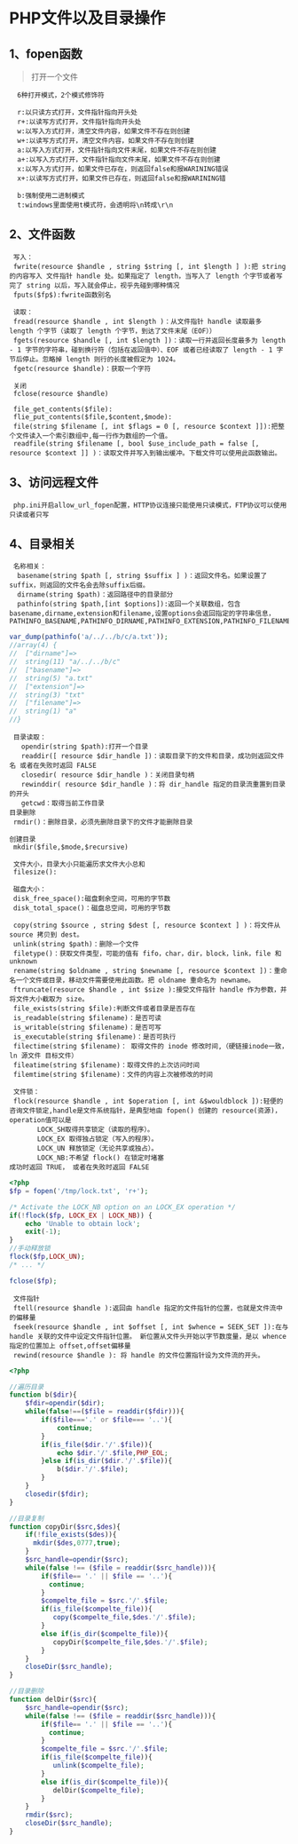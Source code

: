 # PHP文件以及目录操作

## 1、fopen函数
>  打开一个文件

      6种打开模式，2个模式修饰符
      
      r:以只读方式打开，文件指针指向开头处
      r+:以读写方式打开，文件指针指向开头处
      w:以写入方式打开，清空文件内容，如果文件不存在则创建
      w+:以读写方式打开，清空文件内容，如果文件不存在则创建
      a:以写入方式打开，文件指针指向文件末尾，如果文件不存在则创建
      a+:以写入方式打开，文件指针指向文件末尾，如果文件不存在则创建
      x:以写入方式打开，如果文件已存在，则返回false和报WARINING错误
      x+:以读写方式打开，如果文件已存在，则返回false和报WARINING错
      
      b:强制使用二进制模式
      t:windows里面使用t模式符，会透明将\n转成\r\n

## 2、文件函数
   
     写入：
     fwrite(resource $handle , string $string [, int $length ] ):把 string 的内容写入 文件指针 handle 处。如果指定了 length，当写入了 length 个字节或者写完了 string 以后，写入就会停止，视乎先碰到哪种情况
     fputs($fp$):fwrite函数别名
     
     读取：
     fread(resource $handle , int $length )：从文件指针 handle 读取最多 length 个字节（读取了 length 个字节，到达了文件末尾（EOF））
     fgets(resource $handle [, int $length ])：读取一行并返回长度最多为 length - 1 字节的字符串，碰到换行符（包括在返回值中）、EOF 或者已经读取了 length - 1 字节后停止。忽略掉 length 则行的长度被假定为 1024。
     fgetc(resource $handle)：获取一个字符
     
     关闭
     fclose(resource $handle)
     
     file_get_contents($file):
     flie_put_contents($file,$content,$mode):
     file(string $filename [, int $flags = 0 [, resource $context ]]):把整个文件读入一个索引数组中,每一行作为数组的一个值。
     readfile(string $filename [, bool $use_include_path = false [, resource $context ]] )：读取文件并写入到输出缓冲。下载文件可以使用此函数输出。

## 3、访问远程文件
   
     php.ini开启allow_url_fopen配置，HTTP协议连接只能使用只读模式，FTP协议可以使用只读或者只写

## 4、目录相关
   
     名称相关：
      basename(string $path [, string $suffix ] )：返回文件名。如果设置了suffix，则返回的文件名会去除suffix后缀。
      dirname(string $path)：返回路径中的目录部分
      pathinfo(string $path,[int $options]):返回一个关联数组，包含basename,dirname,extension和filename,设置options会返回指定的字符串信息，PATHINFO_BASENAME,PATHINFO_DIRNAME,PATHINFO_EXTENSION,PATHINFO_FILENAME

```php
var_dump(pathinfo('a/../../b/c/a.txt'));
//array(4) {
//  ["dirname"]=>
//  string(11) "a/../../b/c"
//  ["basename"]=>
//  string(5) "a.txt"
//  ["extension"]=>
//  string(3) "txt"
//  ["filename"]=>
//  string(1) "a"
//}
```
      
     目录读取：
       opendir(string $path):打开一个目录
       readdir([ resource $dir_handle ])：读取目录下的文件和目录，成功则返回文件名 或者在失败时返回 FALSE
       closedir( resource $dir_handle )：关闭目录句柄
       rewinddir( resource $dir_handle )：将 dir_handle 指定的目录流重置到目录的开头
       getcwd：取得当前工作目录
    目录删除
     rmdir()：删除目录，必须先删除目录下的文件才能删除目录
     
    创建目录
     mkdir($file,$mode,$recursive)
     
     文件大小，目录大小只能遍历求文件大小总和
     filesize():
     
     磁盘大小：
     disk_free_space():磁盘剩余空间，可用的字节数
     disk_total_space()：磁盘总空间，可用的字节数

     copy(string $source , string $dest [, resource $context ] )：将文件从 source 拷贝到 dest。
     unlink(string $path)：删除一个文件
     filetype()：获取文件类型，可能的值有 fifo，char，dir，block，link，file 和 unknown
     rename(string $oldname , string $newname [, resource $context ])：重命名一个文件或目录，移动文件需要使用此函数。把 oldname 重命名为 newname。
     ftruncate(resource $handle , int $size ):接受文件指针 handle 作为参数，并将文件大小截取为 size。
     file_exists(string $file):判断文件或者目录是否存在
     is_readable(string $filename)：是否可读
     is_writable(string $filename)：是否可写
     is_executable(string $filename)：是否可执行
     filectime(string $filename)： 取得文件的 inode 修改时间,（硬链接inode一致，ln 源文件 目标文件）
     fileatime(string $filename)：取得文件的上次访问时间
     filemtime(string $filename)：文件的内容上次被修改的时间
     
     文件锁：
     flock(resource $handle , int $operation [, int &$wouldblock ]):轻便的咨询文件锁定,handle是文件系统指针，是典型地由 fopen() 创建的 resource(资源)，operation值可以是
           LOCK_SH取得共享锁定（读取的程序）。
           LOCK_EX 取得独占锁定（写入的程序）。
           LOCK_UN 释放锁定（无论共享或独占）。
           LOCK_NB:不希望 flock() 在锁定时堵塞
    成功时返回 TRUE， 或者在失败时返回 FALSE
```php
<?php
$fp = fopen('/tmp/lock.txt', 'r+');

/* Activate the LOCK_NB option on an LOCK_EX operation */
if(!flock($fp, LOCK_EX | LOCK_NB)) {
    echo 'Unable to obtain lock';
    exit(-1);
}
//手动释放锁
flock($fp,LOCK_UN);
/* ... */

fclose($fp);
```     
     文件指针
     ftell(resource $handle ):返回由 handle 指定的文件指针的位置，也就是文件流中的偏移量
     fseek(resource $handle , int $offset [, int $whence = SEEK_SET ]):在与 handle 关联的文件中设定文件指针位置。 新位置从文件头开始以字节数度量，是以 whence 指定的位置加上 offset,offset偏移量
     rewind(resource $handle ): 将 handle 的文件位置指针设为文件流的开头。   
```php
<?php

//遍历目录
function b($dir){
    $fdir=opendir($dir);
    while(false!==($file = readdir($fdir))){
        if($file==='.' or $file=== '..'){
            continue;
        }        
        if(is_file($dir.'/'.$file)){
            echo $dir.'/'.$file,PHP_EOL;
        }else if(is_dir($dir.'/'.$file)){
            b($dir.'/'.$file);
        }
    }
    closedir($fdir);
}

//目录复制
function copyDir($src,$des){
    if(!file_exists($des)){
      mkdir($des,0777,true);
    }
    $src_handle=opendir($src);
    while(false !== ($file = readdir($src_handle))){
        if($file== '.' || $file == '..'){
          continue;
        }
        $compelte_file = $src.'/'.$file;
        if(is_file($compelte_file)){
           copy($compelte_file,$des.'/'.$file);
        }
        else if(is_dir($compelte_file)){
           copyDir($compelte_file,$des.'/'.$file);
        }
    }
    closeDir($src_handle);
}

//目录删除
function delDir($src){
    $src_handle=opendir($src);
    while(false !== ($file = readdir($src_handle))){
        if($file== '.' || $file == '..'){
          continue;
        }
        $compelte_file = $src.'/'.$file;
        if(is_file($compelte_file)){
           unlink($compelte_file);
        }
        else if(is_dir($compelte_file)){
           delDir($compelte_file);
        }
    }
    rmdir($src);
    closeDir($src_handle);
}
```